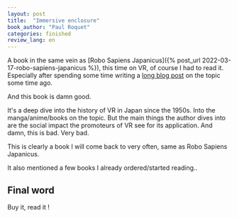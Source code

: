 ```yaml
---
layout: post
title:  "Immersive enclosure"
book_author: "Paul Roquet"
categories: finished
review_lang: en
---
```


A book in the same vein as [Robo Sapiens Japanicus]({% post_url 2022-03-17-robo-sapiens-japanicus %}), this time on VR, of course I had to read it. Especially after spending some time writing a [long blog post](https://achikochi.tokyo/fr/blog/les-guides-du-pif/metavers-au-japon/) on the topic some time ago.

And this book is damn good.

It's a deep dive into the history of VR in Japan since the 1950s. Into the manga/anime/books on the topic. But the main things the author dives into are the social impact the promoteurs of VR see for its application. And damn, this is bad. Very bad.

This is clearly a book I will come back to very often, same as Robo Sapiens Japanicus.

It also mentioned a few books I already ordered/started reading..

## Final word

Buy it, read it !